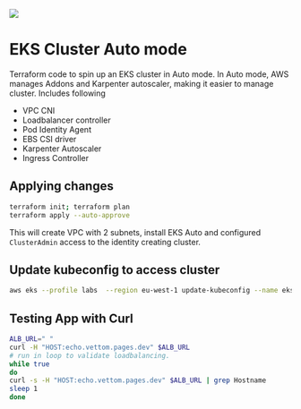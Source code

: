 [<img src="https://vettom-images.s3.eu-west-1.amazonaws.com/logo/vettom-banner.jpg">](https://vettom.pages.dev/)

# EKS Cluster Auto mode

Terraform code to spin up an EKS cluster in Auto mode. In Auto mode, AWS manages Addons and Karpenter autoscaler, making it easier to manage cluster. Includes following

- VPC CNI
- Loadbalancer controller
- Pod Identity Agent
- EBS CSI driver
- Karpenter Autoscaler
- Ingress Controller

## Applying changes
```bash
terraform init; terraform plan
terraform apply --auto-approve
```
This will create VPC with 2 subnets, install EKS Auto and configured `ClusterAdmin` access to the identity creating cluster.

## Update kubeconfig to access cluster
```bash
aws eks --profile labs  --region eu-west-1 update-kubeconfig --name eks-auto-demo
```

## Testing App with Curl
```bash
ALB_URL=" "
curl -H "HOST:echo.vettom.pages.dev" $ALB_URL
# run in loop to validate loadbalancing.
while true
do
curl -s -H "HOST:echo.vettom.pages.dev" $ALB_URL | grep Hostname
sleep 1
done
```